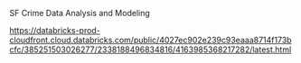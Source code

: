 SF Crime Data Analysis and Modeling

https://databricks-prod-cloudfront.cloud.databricks.com/public/4027ec902e239c93eaaa8714f173bcfc/385251503026277/2338188496834816/4163985368217282/latest.html
